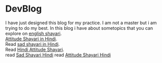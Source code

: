 # DevBlog
I have just designed this blog for my practice. I am not a master but i am trying to do my best. In this blog i have about sometopics that you can explore on <a href="https://englishshayari.com/"> english shayari</a>.<br>
<a href="https://attitudeshayaricopy.com/"> Attitude Shayari in Hindi</a>.<br>
Read <a href="https://sadshyari.com/"> sad shayari in Hindi</a>.<br>
Read <a href="https://attitudeshyari.com/"> Hindi Attitude Shayari</a>.<br>
read <a href="https://sadshayar.com/">Sad Shayari Hindi</a>
read <a href="https://attitudeshayri.com/">Attitude Shayari Hindi</a>
